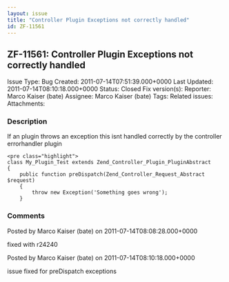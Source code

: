 ```yaml
---
layout: issue
title: "Controller Plugin Exceptions not correctly handled"
id: ZF-11561
---
```


ZF-11561: Controller Plugin Exceptions not correctly handled
------------------------------------------------------------

 Issue Type: Bug Created: 2011-07-14T07:51:39.000+0000 Last Updated: 2011-07-14T08:10:18.000+0000 Status: Closed Fix version(s): 
 Reporter:  Marco Kaiser (bate)  Assignee:  Marco Kaiser (bate)  Tags: 
 Related issues: 
 Attachments: 
### Description

If an plugin throws an exception this isnt handled correctly by the controller errorhandler plugin

 
    <pre class="highlight">
    class My_Plugin_Test extends Zend_Controller_Plugin_PluginAbstract
    {
        public function preDispatch(Zend_Controller_Request_Abstract $request)
        {
            throw new Exception('Something goes wrong');
        }


 

 

### Comments

Posted by Marco Kaiser (bate) on 2011-07-14T08:08:28.000+0000

fixed with r24240

 

 

Posted by Marco Kaiser (bate) on 2011-07-14T08:10:18.000+0000

issue fixed for preDispatch exceptions

 

 